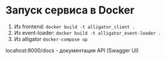 # Запуск сервиса в Docker
1. Из frontend: `docker build -t alligator_client .`
2. Из event-loader: `docker build -t alligator_event-loader .`
3. Из alligator `docker-compose up`

locahost:8000/docs - документация API (Swagger UI)
